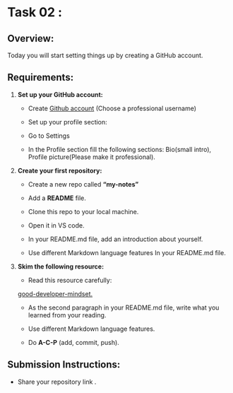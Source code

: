 # Task 02 : 

## Overview:

Today you will start setting things up by creating a GitHub account.

## Requirements:

1. **Set up your GitHub account:**

   - Create [Github account](https://github.com/) (Choose a professional username)

   - Set up your profile section:

   - Go to Settings

   - In the Profile section fill the following sections: Bio(small intro), Profile picture(Please make it professional).


2. **Create your first repository:**

   - Create a new repo called  **“my-notes”**

   - Add a **README** file.

   - Clone this repo to your local machine.

   - Open it in VS code.

   - In your README.md file, add an introduction about yourself.

   - Use different Markdown language features In your README.md file.

3. **Skim the following resource:**
   - Read this resource carefully:

   [good-developer-mindset.](https://www.freecodecamp.org/news/learn-the-fundamentals-of-a-good-developer-mindset-in-15-minutes-81321ab8a682/)

    - As the second paragraph in your README.md file, write what you learned from your reading. 

   - Use different Markdown language features.

   - Do **A-C-P** (add, commit, push).



## Submission Instructions:

   - Share your repository link .

